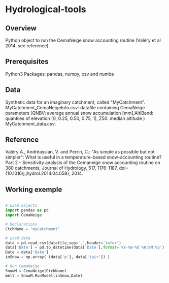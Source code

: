 # Hydrological-tools

## Overview
Python object to run the CemaNeige snow accounting routine (Valéry et al 2014, see reference)

## Prerequisites
Python3
Packages: pandas, numpy, csv and numba 

## Data
Synthetic data for an imaginary catchment, called "MyCatchment".
MyCatchment_CemaNeigeInfo.csv: datafile containing CemaNeige parameters (QNBV: average annual snow accumulation [mm],AltiBand: quantiles of elevation [0, 0.25, 0.50, 0.75, 1], Z50: median altitude )
MyCatchment_data.csv: 

## Reference
Valéry A., Andréassian, V. and Perrin, C.: "As simple as possible but not simpler": What is useful in a temperature-based snow-accounting routine? Part 2 - Sensitivity analysis of the Cemaneige snow accounting routine on 380 catchments, Journal of Hydrology, 517, 1176-1187, doi={10.1016/j.jhydrol.2014.04.058}, 2014.

## Working exemple
```python

# Load objects
import pandas as pd
import CemaNeige

# Declarations
CtchName = 'myCatchment'

# Load data
data = pd.read_csv(datafile,sep=',',header='infer')
data['Date'] = pd.to_datetime(data['Date'],format='%Y-%m-%d %H:%M:%S')
Date = data['Date']
inSnow = np.array( (data['p'], data['tair']) )

# Run CemaNeige
SnowM = CemaNeige(CtchName)
melt = SnowM.RunModel(inSnow,Date)        
                
```
